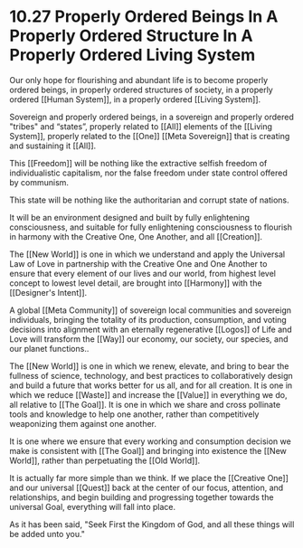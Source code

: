 # 10.27 Properly Ordered Beings In A Properly Ordered Structure In A Properly Ordered Living System

Our only hope for flourishing and abundant life is to become properly ordered beings, in properly ordered structures of society, in a properly ordered [[Human System]], in a properly ordered [[Living System]].  

Sovereign and properly ordered beings, in a sovereign and properly ordered "tribes" and “states”, properly related to [[All]] elements of the [[Living System]], properly related to the [[One]] [[Meta Sovereign]] that is creating and sustaining it [[All]]. 

This [[Freedom]] will be nothing like the extractive selfish freedom of individualistic capitalism, nor the false freedom under state control offered by communism. 

This state will be nothing like the authoritarian and corrupt state of nations.

It will be an environment designed and built by fully enlightening consciousness, and suitable for fully enlightening consciousness to flourish in harmony with the Creative One, One Another, and all [[Creation]].

The [[New World]] is one in which we understand and apply the Universal Law of Love in partnership with the Creative One and One Another to ensure that every element of our lives and our world, from highest level concept to lowest level detail, are brought into [[Harmony]] with the [[Designer's Intent]].

A global [[Meta Community]] of sovereign local communities and sovereign individuals, bringing the totality of its production, consumption, and voting decisions into alignment with an eternally regenerative [[Logos]] of Life and Love will transform the [[Way]] our economy, our society, our species, and our planet functions..

The [[New World]] is one in which we renew, elevate, and bring to bear the fullness of science, technology, and best practices to collaboratively design and build a future that works better for us all, and for all creation. It is one in which we reduce [[Waste]] and increase the [[Value]] in everything we do, all relative to [[The Goal]]. It is one in which we share and cross pollinate tools and knowledge to help one another, rather than competitively weaponizing them against one another.

It is one where we ensure that every working and consumption decision we make is consistent with [[The Goal]] and bringing into existence the [[New World]], rather than perpetuating the [[Old World]].

It is actually far more simple than we think. If we place the [[Creative One]] and our universal [[Quest]] back at the center of our focus, attention, and relationships, and begin building and progressing together towards the universal Goal, everything will fall into place.

As it has been said, "Seek First the Kingdom of God, and all these things will be added unto you."  
